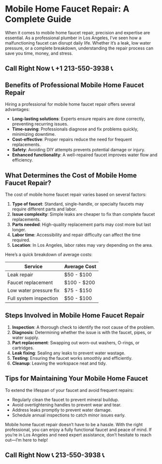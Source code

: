 # Mobile Home Faucet Repair: A Complete Guide  

When it comes to mobile home faucet repair, precision and expertise are essential. As a professional plumber in Los Angeles, I’ve seen how a malfunctioning faucet can disrupt daily life. Whether it’s a leak, low water pressure, or a complete breakdown, understanding the repair process can save you time, money, and stress.  

## Call Right Now 📞 +1 213-550-3938 📞

## Benefits of Professional Mobile Home Faucet Repair  

Hiring a professional for mobile home faucet repair offers several advantages:  
- **Long-lasting solutions**: Experts ensure repairs are done correctly, preventing recurring issues.  
- **Time-saving**: Professionals diagnose and fix problems quickly, minimizing downtime.  
- **Cost-effective**: Proper repairs reduce the need for frequent replacements.  
- **Safety**: Avoiding DIY attempts prevents potential damage or injury.  
- **Enhanced functionality**: A well-repaired faucet improves water flow and efficiency.  

## What Determines the Cost of Mobile Home Faucet Repair?  

The cost of mobile home faucet repair varies based on several factors:  
1. **Type of faucet**: Standard, single-handle, or specialty faucets may require different parts and labor.  
2. **Issue complexity**: Simple leaks are cheaper to fix than complete faucet replacements.  
3. **Parts needed**: High-quality replacement parts may cost more but last longer.  
4. **Labor time**: Accessibility and repair difficulty can affect the time required.  
5. **Location**: In Los Angeles, labor rates may vary depending on the area.  

Here’s a quick breakdown of average costs:  

| **Service**                | **Average Cost** |  
|----------------------------|------------------|  
| Leak repair                | $50 - $100       |  
| Faucet replacement         | $100 - $200      |  
| Low water pressure fix     | $75 - $150       |  
| Full system inspection     | $50 - $100       |  

## Steps Involved in Mobile Home Faucet Repair  

1. **Inspection**: A thorough check to identify the root cause of the problem.  
2. **Diagnosis**: Determining whether the issue is with the faucet, pipes, or water supply.  
3. **Part replacement**: Swapping out worn-out washers, O-rings, or cartridges.  
4. **Leak fixing**: Sealing any leaks to prevent water wastage.  
5. **Testing**: Ensuring the faucet works smoothly and efficiently.  
6. **Cleanup**: Leaving the workspace neat and tidy.  

## Tips for Maintaining Your Mobile Home Faucet  

To extend the lifespan of your faucet and avoid frequent repairs:  
- Regularly clean the faucet to prevent mineral buildup.  
- Avoid overtightening handles to prevent wear and tear.  
- Address leaks promptly to prevent water damage.  
- Schedule annual inspections to catch minor issues early.  

Mobile home faucet repair doesn’t have to be a hassle. With the right professional, you can enjoy a fully functional faucet and peace of mind. If you’re in Los Angeles and need expert assistance, don’t hesitate to reach out—I’m here to help!
## Call Right Now 📞 213-550-3938 📞